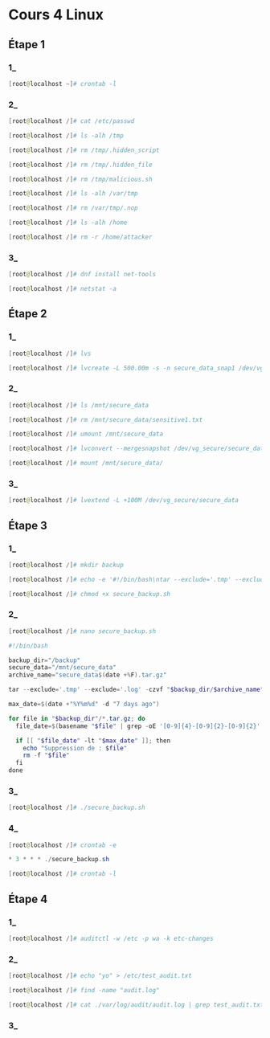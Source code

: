 # Cours 4 Linux

## Étape 1 

### 1_

```powershell
[root@localhost ~]# crontab -l
```

### 2_

```powershell
[root@localhost /]# cat /etc/passwd
```
```powershell
[root@localhost /]# ls -alh /tmp
```
```powershell
[root@localhost /]# rm /tmp/.hidden_script
```
```powershell
[root@localhost /]# rm /tmp/.hidden_file
```
```powershell
[root@localhost /]# rm /tmp/malicious.sh
```
```powershell
[root@localhost /]# ls -alh /var/tmp
```

```powershell
[root@localhost /]# rm /var/tmp/.nop
```
```powershell
[root@localhost /]# ls -alh /home   
```
```powershell
[root@localhost /]# rm -r /home/attacker
```

### 3_

```powershell
[root@localhost /]# dnf install net-tools
```
```powershell
[root@localhost /]# netstat -a
```
## Étape 2

### 1_

```powershell
[root@localhost /]# lvs
```
```powershell
[root@localhost /]# lvcreate -L 500.00m -s -n secure_data_snap1 /dev/vg_secure/secure_data
```

### 2_

```powershell
[root@localhost /]# ls /mnt/secure_data
```
```powershell
[root@localhost /]# rm /mnt/secure_data/sensitive1.txt
```
```powershell
[root@localhost /]# umount /mnt/secure_data
```
```powershell
[root@localhost /]# lvconvert --mergesnapshot /dev/vg_secure/secure_data_snap1
```
```powershell
[root@localhost /]# mount /mnt/secure_data/
```

### 3_

```powershell
[root@localhost /]# lvextend -L +100M /dev/vg_secure/secure_data
``` 

## Étape 3

### 1_

```powershell
[root@localhost /]# mkdir backup
```
```powershell
[root@localhost /]# echo -e '#!/bin/bash\ntar --exclude='.tmp' --exclude='.log' -czvf /backup/secure_data$(date +\%F).tar.gz /mnt/secure_data' > secure_backup.sh
```
```powershell
[root@localhost /]# chmod +x secure_backup.sh
```

### 2_

```powershell
[root@localhost /]# nano secure_backup.sh
```
```powershell
#!/bin/bash

backup_dir="/backup"
secure_data="/mnt/secure_data"
archive_name="secure_data$(date +%F).tar.gz"

tar --exclude='.tmp' --exclude='.log' -czvf "$backup_dir/$archive_name" "$secure_data"

max_date=$(date +"%Y%m%d" -d "7 days ago")

for file in "$backup_dir"/*.tar.gz; do
  file_date=$(basename "$file" | grep -oE '[0-9]{4}-[0-9]{2}-[0-9]{2}' | sed 's/-//g')

  if [[ "$file_date" -lt "$max_date" ]]; then
    echo "Suppression de : $file"
    rm -f "$file"
  fi
done
```
### 3_

```powershell
[root@localhost /]# ./secure_backup.sh
```

### 4_

```powershell
[root@localhost /]# crontab -e
```
```powershell
* 3 * * * ./secure_backup.sh
```
```powershell
[root@localhost /]# crontab -l
```

## Étape 4 

### 1_

```powershell
[root@localhost /]# auditctl -w /etc -p wa -k etc-changes
```

### 2_

```powershell
[root@localhost /]# echo "yo" > /etc/test_audit.txt
```
```powershell
[root@localhost /]# find -name "audit.log"
```
```powershell
[root@localhost /]# cat ./var/log/audit/audit.log | grep test_audit.txt
```

### 3_
